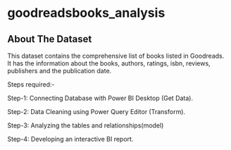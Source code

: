 # goodreadsbooks_analysis

## About The Dataset

This dataset contains the comprehensive list of books listed in Goodreads. It has the information about the books, authors, ratings, isbn, reviews, publishers and the publication date.

Steps required:-

Step-1: Connecting Database with Power BI Desktop (Get Data).

Step-2: Data Cleaning using Power Query Editor (Transform).

Step-3: Analyzing the tables and relationships(model)

Step-4: Developing an interactive BI report.
